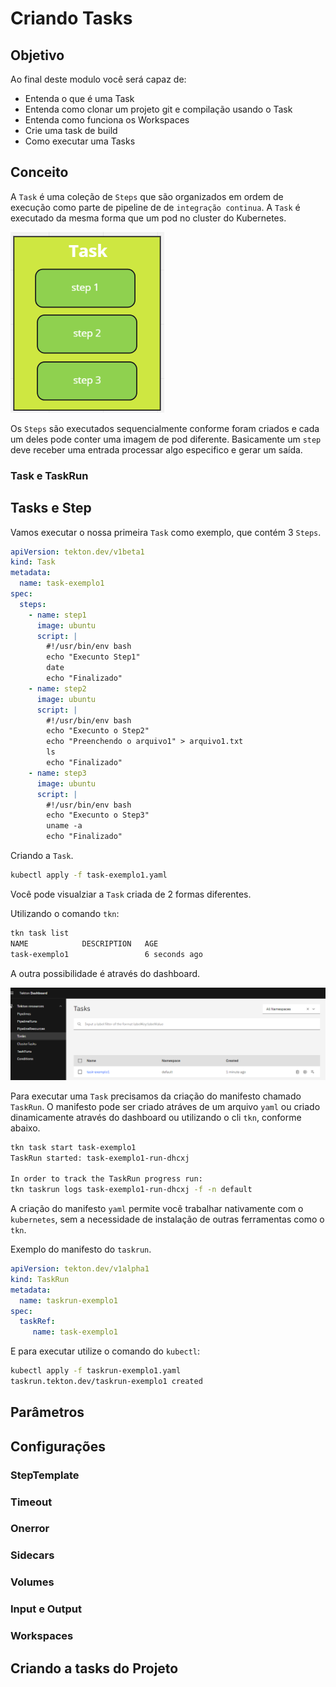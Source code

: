 Criando Tasks
================
## Objetivo

Ao final deste modulo você será capaz de:
* Entenda o que é uma Task
* Entenda como clonar um projeto git e compilação usando o Task
* Entenda como funciona os Workspaces
* Crie uma task de build 
* Como executar uma Tasks


## Conceito

A `Task` é uma coleção de `Steps` que são organizados em ordem de execução como parte de pipeline de de `integração continua`. A `Task` é executado da mesma forma que um pod no cluster do Kubernetes.

![dashboard](img/image2.png)

Os `Steps` são executados sequencialmente conforme foram criados e cada um deles pode conter uma imagem de pod diferente. Basicamente um `step` deve receber uma entrada processar algo especifico e gerar um saída.

### Task e TaskRun

## Tasks e Step

Vamos executar o nossa primeira `Task` como exemplo, que contém 3 `Steps`. 


```yaml:src/task-exemplo1.yaml
apiVersion: tekton.dev/v1beta1
kind: Task
metadata:
  name: task-exemplo1
spec:
  steps:
    - name: step1
      image: ubuntu      
      script: |
        #!/usr/bin/env bash
        echo "Execunto Step1"
        date
        echo "Finalizado"
    - name: step2
      image: ubuntu      
      script: |
        #!/usr/bin/env bash
        echo "Execunto o Step2"
        echo "Preenchendo o arquivo1" > arquivo1.txt
        ls
        echo "Finalizado"
    - name: step3
      image: ubuntu      
      script: |
        #!/usr/bin/env bash
        echo "Execunto o Step3"
        uname -a
        echo "Finalizado"
```

Criando a `Task`.

```bash
kubectl apply -f task-exemplo1.yaml
```
Você pode visualziar a `Task` criada de 2 formas diferentes. 

Utilizando o comando `tkn`:
```bash
tkn task list
NAME            DESCRIPTION   AGE
task-exemplo1                 6 seconds ago 
```
A outra possibilidade é através do dashboard.

![dashboard](img/image4.png)

Para executar uma `Task` precisamos da criação do manifesto chamado `TaskRun`. O manifesto pode ser criado atráves de um arquivo `yaml` ou criado dinamicamente através do dashboard ou utilizando o cli `tkn`, conforme abaixo.

```bash
tkn task start task-exemplo1
TaskRun started: task-exemplo1-run-dhcxj

In order to track the TaskRun progress run:
tkn taskrun logs task-exemplo1-run-dhcxj -f -n default
```

A criação do manifesto `yaml` permite você trabalhar nativamente com o `kubernetes`, sem a necessidade de instalação de outras ferramentas como o `tkn`.

Exemplo do manifesto do `taskrun`.

```yaml:src/taskrun-exemplo1.yaml
apiVersion: tekton.dev/v1alpha1
kind: TaskRun
metadata:
  name: taskrun-exemplo1
spec:
  taskRef:
     name: task-exemplo1
```

E para executar utilize o comando do `kubectl`:

```bash
kubectl apply -f taskrun-exemplo1.yaml
taskrun.tekton.dev/taskrun-exemplo1 created
```

## Parâmetros

## Configurações

### StepTemplate

### Timeout

### Onerror

### Sidecars

### Volumes

### Input e Output

### Workspaces

## Criando a tasks do Projeto